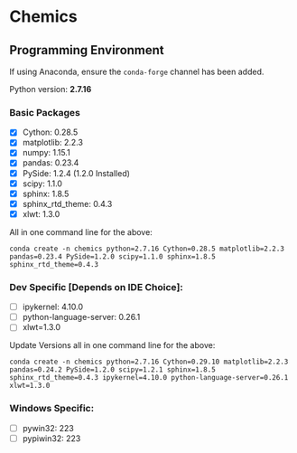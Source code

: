 # Chemics

## Programming Environment

If using Anaconda, ensure the `conda-forge` channel has been added.

Python version: **2.7.16**

### Basic Packages
- [x] Cython:  0.28.5
- [x] matplotlib:  2.2.3
- [x] numpy:  1.15.1
- [x] pandas:  0.23.4
- [x] PySide:  1.2.4 (1.2.0 Installed)
- [x] scipy:  1.1.0
- [x] sphinx:  1.8.5
- [x] sphinx_rtd_theme: 0.4.3
- [x] xlwt: 1.3.0

All in one command line for the above:
```
conda create -n chemics python=2.7.16 Cython=0.28.5 matplotlib=2.2.3 pandas=0.23.4 PySide=1.2.0 scipy=1.1.0 sphinx=1.8.5 sphinx_rtd_theme=0.4.3
```

### Dev Specific [Depends on IDE Choice]:
- [ ] ipykernel:  4.10.0
- [ ] python-language-server:  0.26.1
- [ ] xlwt=1.3.0

Update Versions all in one command line for the above:
```
conda create -n chemics python=2.7.16 Cython=0.29.10 matplotlib=2.2.3 pandas=0.24.2 PySide=1.2.0 scipy=1.2.1 sphinx=1.8.5 sphinx_rtd_theme=0.4.3 ipykernel=4.10.0 python-language-server=0.26.1 xlwt=1.3.0
```

### Windows Specific:
- [ ] pywin32:  223
- [ ] pypiwin32:  223
